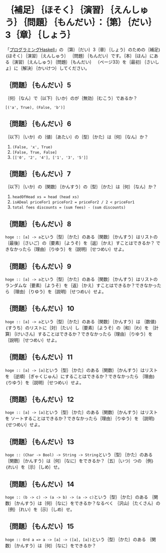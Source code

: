 ｛補足｝｛ほそく｝｛演習｝｛えんしゅう｝｛問題｝｛もんだい｝：｛第｝｛だい｝3｛章｝｛しょう｝
=============================================================================================

「[プログラミングHaskell](http://www.amazon.co.jp/gp/product/4274067815/)」の
｛第｝｛だい｝3｛章｝｛しょう｝のための｛補足｝｛ほそく｝｛演習｝｛えんしゅう｝
｛問題｝｛もんだい｝です。｛本｝｛ほん｝にある｛演習｝｛えんしゅう｝｛問題｝｛もんだい｝
（ページ33）を｛最初｝｛さいしょ｝に｛解決｝｛かいけつ｝してください。

｛問題｝｛もんだい｝5
---------------------

｛何｝｛なん｝で｛以下｝｛いか｝のが｛無効｝｛むこう｝であるか？

    [('a', True), (False, 'b')]

｛問題｝｛もんだい｝6
---------------------

｛以下｝｛いか｝の｛値｝｛あたい｝の｛型｝｛かた｝は｛何｝｛なん｝か？

1. `(False, 'x', True)`
2. `[False, True, False]`
3. `[['0', '2', '4'], ['1', '3', '5']]`

｛問題｝｛もんだい｝7
---------------------

｛以下｝｛いか｝の｛関数｝｛かんすう｝の｛型｝｛かた｝は｛何｝｛なん｝か？

1. `headOfHead xs = head (head xs)`
2. `isADeal priceFor1 priceFor2 = priceFor2 / 2 < priceFor1`
3. `total fees discounts = (sum fees) - (sum discounts)`

｛問題｝｛もんだい｝8
---------------------

`hoge :: [a] -> a`という｛型｝｛かた｝のある｛関数｝｛かんすう｝はリストの
｛最後｝｛さいご｝の｛要素｝｛ようそ｝を｛返｝｛かえ｝すことはできるか？
できなかったら｛理由｝｛りゆう｝を｛説明｝｛せつめい｝せよ。

｛問題｝｛もんだい｝9
---------------------

`hoge :: [a] -> a`という｛型｝｛かた｝のある｛関数｝｛かんすう｝はリストの
ランダムな｛要素｝｛ようそ｝を｛返｝｛かえ｝すことはできるか？できなかったら
｛理由｝｛りゆう｝を｛説明｝｛せつめい｝せよ。

｛問題｝｛もんだい｝10
----------------------

`hoge :: [a] -> a`という｛型｝｛かた｝のある｛関数｝｛かんすう｝は
｛数値｝｛すうち｝のリストに｛対｝｛たい｝し｛要素｝｛ようそ｝の｛和｝｛わ｝を
｛計算｝｛けいさん｝することはできるか？できなかったら｛理由｝｛りゆう｝を
｛説明｝｛せつめい｝せよ。

｛問題｝｛もんだい｝11
----------------------

`hoge :: [a] -> [a]`という｛型｝｛かた｝のある｛関数｝｛かんすう｝はリストを
｛逆順｝｛ぎゃくじゅん｝にすることはできるか？できなかったら
｛理由｝｛りゆう｝を｛説明｝｛せつめい｝せよ。

｛問題｝｛もんだい｝12
----------------------

`hoge :: [a] -> [a]`という｛型｝｛かた｝のある｛関数｝｛かんすう｝はリストを
ソートすることはできるか？できなかったら｛理由｝｛りゆう｝を
｛説明｝｛せつめい｝せよ。

｛問題｝｛もんだい｝13
----------------------

`hoge :: (Char -> Bool) -> String -> String`という｛型｝｛かた｝のある
｛関数｝｛かんすう｝は｛何｝｛なに｝をできるか？｛五｝｛いつ｝つの
｛例｝｛れい｝を｛示｝｛しめ｝せ。

｛問題｝｛もんだい｝14
----------------------

`hoge :: (b -> c) -> (a -> b) -> (a -> c)`という｛型｝｛かた｝のある
｛関数｝｛かんすう｝は｛何｝｛なに｝をできるか？なるべく
｛沢山｝｛たくさん｝の｛例｝｛れい｝を｛示｝｛しめ｝せ。

｛問題｝｛もんだい｝15
----------------------

`hoge :: Ord a => a -> [a] -> ([a], [a])`という｛型｝｛かた｝のある
｛関数｝｛かんすう｝は｛何｝｛なに｝をできるか？
